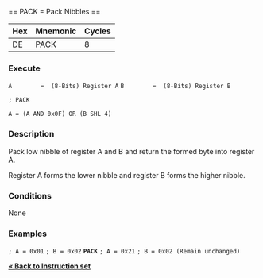 \== PACK = Pack Nibbles ==

| Hex | Mnemonic | Cycles |
| --- | -------- | ------ |
| DE  | PACK     | 8      |

### Execute

`A        =  (8-Bits) Register A`
`B        =  (8-Bits) Register B`

`; PACK`

`A = (A AND 0x0F) OR (B SHL 4)`

### Description

Pack low nibble of register A and B and return the formed byte into
register A.

Register A forms the lower nibble and register B forms the higher
nibble.

### Conditions

None

### Examples

`; A = 0x01`
`; B = 0x02`
**`PACK`**
`; A = 0x21`
`; B = 0x02 (Remain unchanged)`

[**« Back to Instruction set**](S1C88_InstructionSet.md "wikilink")
